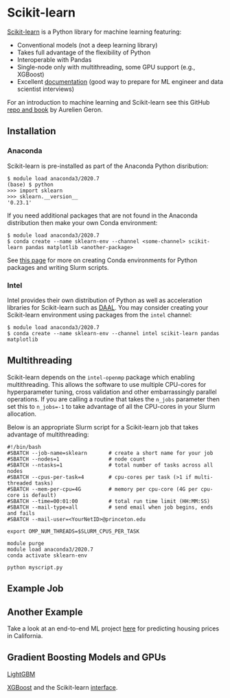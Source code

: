 # Scikit-learn

[Scikit-learn](https://scikit-learn.org/stable/) is a Python library for machine learning featuring:

+ Conventional models (not a deep learning library)
+ Takes full advantage of the flexibility of Python
+ Interoperable with Pandas
+ Single-node only with multithreading, some GPU support (e.g., XGBoost)
+ Excellent [documentation](https://scikit-learn.org/stable/user_guide.html) (good way to prepare for ML engineer and data scientist interviews)

For an introduction to machine learning and Scikit-learn see this GitHub [repo and book](https://github.com/ageron/handson-ml2) by Aurelien Geron.

## Installation

### Anaconda

Scikit-learn is pre-installed as part of the Anaconda Python disribution:

```
$ module load anaconda3/2020.7
(base) $ python
>>> import sklearn
>>> sklearn.__version__
'0.23.1'
```

If you need additional packages that are not found in the Anaconda distribution then make your own Conda environment:

```
$ module load anaconda3/2020.7
$ conda create --name sklearn-env --channel <some-channel> scikit-learn pandas matplotlib <another-package>
```

See [this page](https://researchcomputing.princeton.edu/python) for more on creating Conda environments for Python packages and writing Slurm scripts.

### Intel

Intel provides their own distribution of Python as well as acceleration libraries for Scikit-learn such as [DAAL](https://software.intel.com/content/www/us/en/develop/tools/data-analytics-acceleration-library.html). You may consider creating your Scikit-learn environment using packages from the `intel` channel:

```
$ module load anaconda3/2020.7
$ conda create --name sklearn-env --channel intel scikit-learn pandas matplotlib
```

## Multithreading

Scikit-learn depends on the `intel-openmp` package which enabling multithreading. This allows the software to use multiple CPU-cores for hyperparameter tuning, cross validation and other embarrassingly parallel operations. If you are calling a routine that takes the `n_jobs` parameter then set this to `n_jobs=-1` to take advantage of all the CPU-cores in your Slurm allocation.

Below is an appropriate Slurm script for a Scikit-learn job that takes advantage of multithreading:

```
#!/bin/bash
#SBATCH --job-name=sklearn       # create a short name for your job
#SBATCH --nodes=1                # node count
#SBATCH --ntasks=1               # total number of tasks across all nodes
#SBATCH --cpus-per-task=4        # cpu-cores per task (>1 if multi-threaded tasks)
#SBATCH --mem-per-cpu=4G         # memory per cpu-core (4G per cpu-core is default)
#SBATCH --time=00:01:00          # total run time limit (HH:MM:SS)
#SBATCH --mail-type=all          # send email when job begins, ends and fails
#SBATCH --mail-user=<YourNetID>@princeton.edu

export OMP_NUM_THREADS=$SLURM_CPUS_PER_TASK

module purge
module load anaconda3/2020.7
conda activate sklearn-env

python myscript.py
```

## Example Job


## Another Example

Take a look at an end-to-end ML project [here](https://github.com/ageron/handson-ml2/blob/master/02_end_to_end_machine_learning_project.ipynb) for predicting housing prices in California.


## Gradient Boosting Models and GPUs

[LightGBM](https://github.com/microsoft/LightGBM/tree/master/python-package)

[XGBoost](https://xgboost.readthedocs.io/en/latest/) and the Scikit-learn [interface](https://xgboost.readthedocs.io/en/latest/python/python_api.html#module-xgboost.sklearn).

